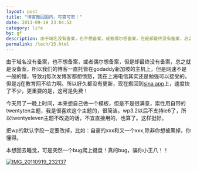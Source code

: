 ```yaml
---
layout: post
title: "博客搬回国内，可喜可贺！"
date: 2011-09-19 23:04:52
category: life
by: gf
description: 由于域名没有备案，也不想备案，或者偶尔想备案，但是却最终没有备案，总之就是没备案，所以我们的博客一直托管在godaddy新加坡的主机上，但是网速不是一般的慢，导致zj每次发博客都想愤
permalink: /tech/15.html
---
```

由于域名没有备案，也不想备案，或者偶尔想备案，但是却最终没有备案，总之就是没备案，所以我们的博客一直托管在godaddy新加坡的主机上，但是网速不是一般的慢，导致zj每次发博客都想愤怒，我在上海电信其实还是勉强可以接受的，但是zj在教育网不给力啊。所以好久都没有更新，现在搬回到[sina app][]上，速度快了不少，更重要的是，这可是免费！

今天用了一晚上时间，本来想自己做一个模板，但是不是很满意，索性用自带的twentyten主题，我是很喜欢这个主题的，很简洁。wp3.2以后不支持ie6了，所以twentyeleven主题不改造的话，不宜直接用的，也算了。这样挺好。

把wp的默认字段一定要改掉，比如：自豪的xxx和又一个xxx,除非你想被黑掉，你懂得。

本想回去睡觉，可是突然一个bug爬上键盘！真的bug，骗你小王八！！

[![IMG\_20110919\_232137][IMG_20110919_232137]][IMG_20110919_232137_IMG_20110919_232137]


[sina app]: http://sae.sina.com.cn/activity/invite/16532/msn
[IMG_20110919_232137]: http://www.gfzj.us/gfzjus_blog/tech/2014-10-22/19fece8add056d6c30a5a7d9b841e498.jpg
[IMG_20110919_232137_IMG_20110919_232137]: http://gfzj-wordpress.stor.sinaapp.com/uploads/2011/09/IMG_20110919_232137.jpg